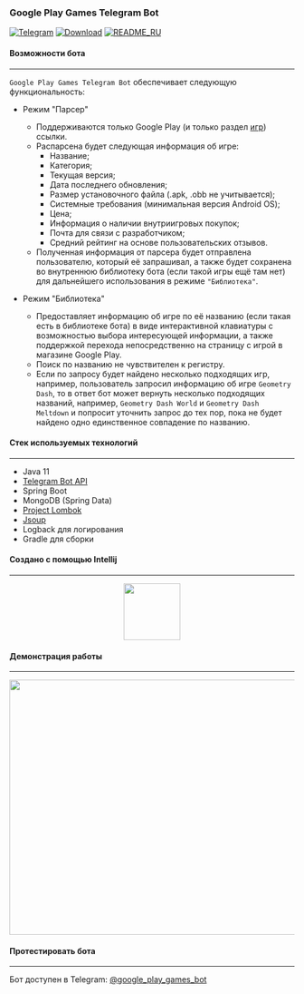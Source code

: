### Google Play Games Telegram Bot
[![Telegram](https://img.shields.io/badge/telegram-chat-blueviolet)](https://t.me/google_play_games_bot)
[![Download](https://img.shields.io/badge/download-v1.0-blue)](https://github.com/miroha/GooglePlayGames-TelegramBot/releases/tag/1.0)
[![README_RU](https://img.shields.io/badge/readme-EN-brightgreen)](https://github.com/miroha/GooglePlayGames-TelegramBot/blob/master/README.md)
#### Возможности бота
___
`Google Play Games Telegram Bot` обеспечивает следующую функциональность:

- Режим "Парсер"
   - Поддерживаются только Google Play (и только раздел [игр](https://play.google.com/store/apps/category/GAME)) ссылки.
   - Распарсена будет следующая информация об игре:
      - Название;
      - Категория;
      - Текущая версия;
      - Дата последнего обновления;
      - Размер установочного файла (.apk, .obb не учитывается);
      - Системные требования (минимальная версия Android OS);
      - Цена;
      - Информация о наличии внутриигровых покупок;
      - Почта для связи с разработчиком;
      - Средний рейтинг на основе пользовательских отзывов.
   - Полученная информация от парсера будет отправлена пользователю,
   который её запрашивал, а также будет сохранена во внутреннюю библиотеку бота
   (если такой игры ещё там нет) для дальнейшего использования в режиме `"Библиотека"`. 
   
- Режим "Библиотека"
   - Предоставляет информацию об игре по её названию (если такая есть в библиотеке бота) в виде интерактивной клавиатуры
   с возможностью выбора интересующей информации, а также поддержкой перехода непосредственно
   на страницу с игрой в магазине Google Play.
   - Поиск по названию не чувствителен к регистру.
   - Если по запросу будет найдено несколько подходящих игр,
   например, пользователь запросил информацию об игре `Geometry Dash`, 
   то в ответ бот может вернуть несколько подходящих названий, например, `Geometry Dash World` и `Geometry Dash Meltdown` и попросит уточнить запрос
   до тех пор, пока не будет найдено одно единственное совпадение по названию.

#### Стек используемых технологий
___
- Java 11
- [Telegram Bot API](https://github.com/rubenlagus/TelegramBots)
- Spring Boot
- MongoDB (Spring Data)
- [Project Lombok](https://projectlombok.org/)
- [Jsoup](https://github.com/jhy/jsoup)
- Logback для логирования
- Gradle для сборки

#### Создано с помощью Intellij
___
<p align="center">
   <a href="https://www.jetbrains.com/"><img src="https://user-images.githubusercontent.com/14723332/87232472-0439e500-c3c8-11ea-8e21-f81ea3af8b70.png" width="100"></a>
</p>

#### Демонстрация работы
___

<p align="center">
  <img src="https://user-images.githubusercontent.com/14723332/87232153-807ef900-c3c5-11ea-8fea-87cab00cfe46.png" width="800" height="450">
</p>

#### Протестировать бота
___
Бот доступен в Telegram: [@google_play_games_bot](https://t.me/google_play_games_bot)